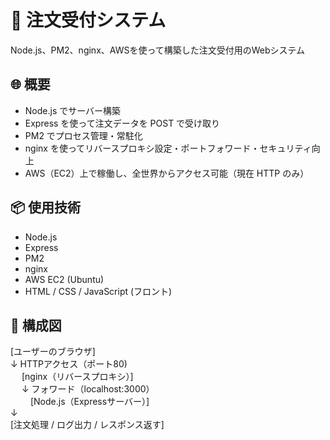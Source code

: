 # 🧾 注文受付システム

Node.js、PM2、nginx、AWSを使って構築した注文受付用のWebシステム

## 🌐 概要

- Node.js でサーバー構築
- Express を使って注文データを POST で受け取り
- PM2 でプロセス管理・常駐化
- nginx を使ってリバースプロキシ設定・ポートフォワード・セキュリティ向上
- AWS（EC2）上で稼働し、全世界からアクセス可能（現在 HTTP のみ）

## 📦 使用技術

- Node.js
- Express
- PM2
- nginx
- AWS EC2 (Ubuntu)
- HTML / CSS / JavaScript (フロント)

## 🔧 構成図
[ユーザーのブラウザ]<br>
        ↓ HTTPアクセス（ポート80)<br>　
    [nginx（リバースプロキシ）]<br>　
        ↓ フォワード（localhost:3000）<br>　　
     [Node.js（Expressサーバー）]<br>
        ↓<br>
  [注文処理 / ログ出力 / レスポンス返す]<br>
